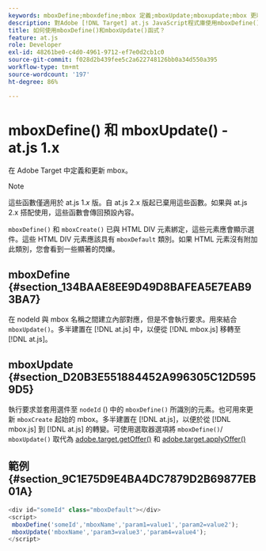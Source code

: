 ```yaml
---
keywords: mboxDefine;mboxdefine;mbox 定義;mboxUpdate;mboxupdate;mbox 更新;at.js;函數;函數
description: 對Adobe [!DNL Target] at.js JavaScript程式庫使用mboxDefine()和mboxUpdate()函式來定義或更新mbox。 (at.js 1.x)
title: 如何使用mboxDefine()和mboxUpdate()函式？
feature: at.js
role: Developer
exl-id: 48261be0-c4d0-4961-9712-ef7e0d2cb1c0
source-git-commit: f028d2b439fee5c2a622748126bb0a34d550a395
workflow-type: tm+mt
source-wordcount: '197'
ht-degree: 86%

---
```


# mboxDefine() 和 mboxUpdate() - at.js 1.x

在 Adobe Target 中定義和更新 mbox。

>[!NOTE]
>
>這些函數僅適用於 at.js 1.*x* 版。自 at.js 2.x 版起已棄用這些函數。如果與 at.js 2.x 搭配使用，這些函數會傳回預設內容。

`mboxDefine()` 和 `mboxCreate()` 已與 HTML DIV 元素綁定，這些元素應會顯示選件。這些 HTML DIV 元素應該具有 `mboxDefault` 類別。如果 HTML 元素沒有附加此類別，您會看到一些顯著的閃爍。

## mboxDefine {#section_134BAAE8EE9D49D8BAFEA5E7EAB93BA7}

在 nodeId 與 mbox 名稱之間建立內部對應，但是不會執行要求。用來結合 `mboxUpdate()`。多半建置在 [!DNL at.js] 中，以便從 [!DNL mbox.js] 移轉至 [!DNL at.js]。

## mboxUpdate {#section_D20B3E551884452A996305C12D5959D5}

執行要求並套用選件至 `nodeId` () 中的 `mboxDefine()` 所識別的元素。也可用來更新 `mboxCreate` 起始的 mbox。多半建置在 [!DNL at.js]，以便於從 [!DNL mbox.js] 到 [!DNL at.js] 的轉變。可使用選取器選項將 `mboxDefine()`/ `mboxUpdate()` 取代為 [adobe.target.getOffer()](/help/c-implementing-target/c-implementing-target-for-client-side-web/adobe-target-getoffer.md) 和 [adobe.target.applyOffer()](/help/c-implementing-target/c-implementing-target-for-client-side-web/adobe-target-applyoffer.md) 

## 範例 {#section_9C1E75D9E4BA4DC7879D2B69877EB01A}

```javascript
<div id="someId" class="mboxDefault"></div> 
<script> 
 mboxDefine('someId','mboxName','param1=value1','param2=value2'); 
 mboxUpdate('mboxName','param3=value3','param4=value4'); 
</script>
```
